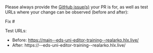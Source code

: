 Please always provide the [GitHub issue(s)](../issues) your PR is for, as well as test URLs where your change can be observed (before and after):

Fix #<gh-issue-id>

Test URLs:
- Before: https://main--eds-uni-editor-training--realarko.hlx.live/
- After: https://<branch>--eds-uni-editor-training--realarko.hlx.live/
